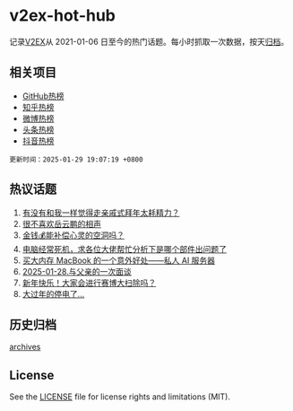 # v2ex-hot-hub

 记录[V2EX](https://www.v2ex.com/)从 2021-01-06 日至今的热门话题。每小时抓取一次数据，按天[归档](archives)。
 
 ## 相关项目

- [GitHub热榜](https://github.com/snaildev/github-hot-hub)
- [知乎热榜](https://github.com/snaildev/zhihu-hot-hub)
- [微博热榜](https://github.com/snaildev/weibo-hot-hub)
- [头条热榜](https://github.com/snaildev/toutiao-hot-hub)
- [抖音热榜](https://github.com/snaildev/douyin-hot-hub)


 `更新时间：2025-01-29 19:07:19 +0800`

## 热议话题

1. [有没有和我一样觉得走亲戚式拜年太耗精力？](https://www.v2ex.com/t/1108221)
1. [很不喜欢岳云鹏的相声](https://www.v2ex.com/t/1108225)
1. [金钱💰能补偿心灵的空洞吗？](https://www.v2ex.com/t/1108266)
1. [电脑经常死机，求各位大佬帮忙分析下是哪个部件出问题了](https://www.v2ex.com/t/1108240)
1. [买大内存 MacBook 的一个意外好处——私人 AI 服务器](https://www.v2ex.com/t/1108245)
1. [2025-01-28.与父亲的一次面谈](https://www.v2ex.com/t/1108220)
1. [新年快乐！大家会进行赛博大扫除吗？](https://www.v2ex.com/t/1108248)
1. [大过年的停电了...](https://www.v2ex.com/t/1108231)

## 历史归档

[archives](archives)

## License

See the [LICENSE](LICENSE) file for license rights and limitations (MIT).
